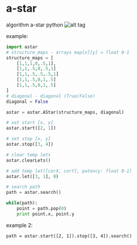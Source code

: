 a-star
======

algorithm a-star python
![alt tag](http://style4web.ru/file/a-star.png)

example:

```python
import astar
# structure_maps - arrays map[x][y] = float 0-1
structure_maps = [
	[1,1,1,0,.5,1],
	[1,1,.5,0,.5,1]
	[1,1,.5,.5,.5,1]
	[1,1,.5,0,1,.5]
	[1,1,.5,0,1,.5]
]
# diagonal - diagonal (True/False)
diagonal = False

astar = astar.AStar(structure_maps, diagonal)

# set start [x, y]
astar.start([2, 1])

# set stop [x, y]
astar.stop([3, 4]) 

# clear temp lets
astar.clearLets()

# add temp let([corX, corY], patency: float 0-1)
astar.let([3, 1], 0)

# search path
path = astar.search() 

while(path):
	point = path.pop(0)
	print point.x, point.y
```

example 2:
```
path = astar.start([2, 1]).stop([3, 4]).search()
```
